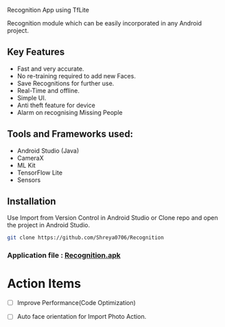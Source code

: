 Recognition App using TfLite

Recognition module which can be easily incorporated in any Android project.

## Key Features 
- Fast and very accurate.
- No re-training required to add new Faces.
- Save Recognitions for further use.
- Real-Time and offline.
- Simple UI.
- Anti theft feature for device
- Alarm on recognising Missing People

## Tools and Frameworks used:
- Android Studio (Java)
- CameraX
- ML Kit
- TensorFlow Lite
- Sensors
## Installation

Use Import from Version Control in Android Studio or Clone repo and open the project in Android Studio.

```bash
git clone https://github.com/Shreya0706/Recognition
```
### Application file : [Recognition.apk](https://drive.google.com/file/d/1yAspmBz7A5MiPI-iLp_c0e-CEkg3mQHb/view?usp=sharing)

<!-- ## Usage
<table>
  <tr>
    <td><b>1.Add Face</b></td>
     <td><b>2.Import Face</b></td>
     <td><b>3.Recognize Face</b></td>
     
  </tr>
  <tr>
    <td><img src="demo/add_face.gif" width=270 height=480></td>
    <td><img src="demo/recognize_face.gif" width=270 height=480></td>
  
  </tr>
 </table>
 

 
 <table>
  <tr>
    <td><b>Actions</b></td>
     <td><b>View Recognitions</b></td>
     <td><b>Update Recognitions</b></td>
  </tr>
  <tr>
    <td><img src="demo/actions.jpeg" width=270 height=480></td>
    <td><img src="demo/view_reco.jpeg" width=270 height=480></td>
  </tr>
 </table> -->
# Action Items
- [ ] Improve Performance(Code Optimization)
- [ ] Auto face orientation for Import Photo Action.

